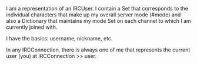 I am a representation of an IRCUser. I contain a Set that corresponds to
the individual characters that make up my overall server mode (#mode) and
also a Dictionary that maintains my mode Set on each channel to which I
am currently joined with.

I have the basics: username, nickname, etc.

In any IRCConnection, there is always one of me that represents
the current user (you) at IRCConnection >> user.